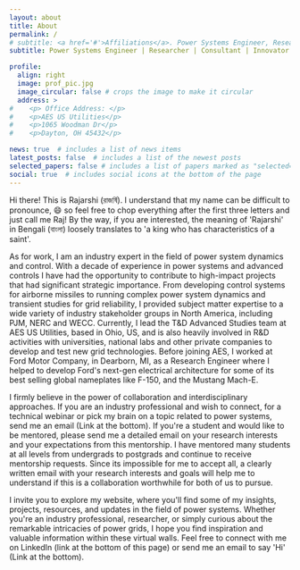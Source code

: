 ```yaml
---
layout: about
title: About
permalink: /
# subtitle: <a href='#'>Affiliations</a>. Power Systems Engineer, Researcher, Applied Mathematician
subtitle: Power Systems Engineer | Researcher | Consultant | Innovator  

profile:
  align: right
  image: prof_pic.jpg
  image_circular: false # crops the image to make it circular
  address: >
#    <p> Office Address: </p>
#    <p>AES US Utilities</p>
#    <p>1065 Woodman Dr</p>
#    <p>Dayton, OH 45432</p>

news: true  # includes a list of news items
latest_posts: false  # includes a list of the newest posts
selected_papers: false # includes a list of papers marked as "selected={true}"
social: true  # includes social icons at the bottom of the page
---
```


Hi there! This is Rajarshi (রাজর্ষি). I understand that my name can be difficult to pronounce, :smile: so feel free to chop everything after the first three letters and just call me Raj! By the way, if you are interested, the meaning of 'Rajarshi' in Bengali (বাংলা) loosely translates to 'a king who has characteristics of a saint'. 

As for work, I am an industry expert in the field of power system dynamics and control. With a decade of experience in power systems and advanced controls I have had the opportunity to contribute to high-impact projects that had significant strategic importance. From developing control systems for airborne missiles to running complex power system dynamics and transient studies for grid reliability, I provided subject matter expertise to a wide variety of industry stakeholder groups in North America, including PJM, NERC and WECC. Currently, I lead the T&D Advanced Studies team at AES US Utilities, based in Ohio, US, and is also heavily involved in R&D activities with universities, national labs and other private companies to develop and test new grid technologies. Before joining AES, I worked at Ford Motor Company, in Dearborn, MI, as a Research Engineer where I helped to develop Ford's next-gen electrical architecture for some of its best selling global nameplates like F-150, and the Mustang Mach-E.


I firmly believe in the power of collaboration and interdisciplinary approaches. If you are an industry professional and wish to connect, for a technical webinar or pick my brain on a topic related to power systems, send me an email (Link at the bottom). If you're a student and would like to be mentored, please send me a detailed email on your research interests and your expectations from this mentorship. I have mentored many students at all levels from undergrads to postgrads and continue to receive mentorship requests. Since its impossible for me to accept all,  a clearly written email with your research interests and goals will help me to understand if this is a collaboration worthwhile for both of us to pursue. 

 I invite you to explore my website, where you'll find some of my insights, projects, resources, and updates in the field of power systems. Whether you're an industry professional, researcher, or simply curious about the remarkable intricacies of power grids, I hope you find inspiration and valuable information within these virtual walls. Feel free to connect with me on LinkedIn (link at the bottom of this page) or send me an email to say 'Hi' (Link at the bottom). 

 <!-- <p><a href="professional_service/">HTML Images</a></p> -->

<!-- Link to your favorite [subreddit](http://reddit.com). You can put a picture in, too. The code is already in, just name your picture `prof_pic.jpg` and put it in the `img/` folder. -->

<!-- Put your address / P.O. box / other info right below your picture. You can also disable any of these elements by editing `profile` property of the YAML header of your `_pages/about.md`. Edit `_bibliography/papers.bib` and Jekyll will render your [publications page](/al-folio/publications/) automatically. -->

<!-- Link to your social media connections, too. This theme is set up to use [Font Awesome icons](http://fortawesome.github.io/Font-Awesome/) and [Academicons](https://jpswalsh.github.io/academicons/), like the ones below. Add your Facebook, Twitter, LinkedIn, Google Scholar, or just disable all of them. -->
